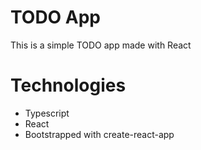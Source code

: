# TODO App

This is a simple TODO app made with React

# Technologies

- Typescript
- React
- Bootstrapped with create-react-app
